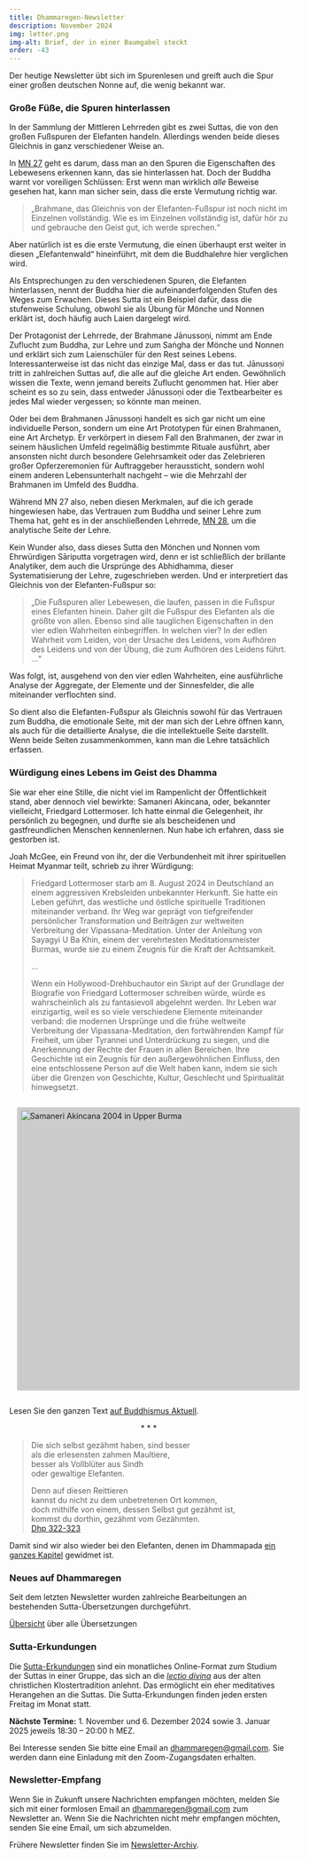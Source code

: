 ```yaml
---
title: Dhammaregen-Newsletter
description: November 2024
img: letter.png
img-alt: Brief, der in einer Baumgabel steckt
order: -43
---
```


Der heutige Newsletter übt sich im Spurenlesen und greift auch die Spur einer großen deutschen Nonne auf, die wenig bekannt war.

### Große Füße, die Spuren hinterlassen

In der Sammlung der Mittleren Lehrreden gibt es zwei Suttas, die von den großen Fußspuren der Elefanten handeln. Allerdings wenden beide dieses Gleichnis in ganz verschiedener Weise an.

In [MN 27](#/sutta/mn27/de/sabbamitta) geht es darum, dass man an den Spuren die Eigenschaften des Lebewesens erkennen kann, das sie hinterlassen hat. Doch der Buddha warnt vor voreiligen Schlüssen: Erst wenn man wirklich *alle* Beweise gesehen hat, kann man sicher sein, dass die erste Vermutung richtig war. 

> „Brahmane, das Gleichnis von der Elefanten-Fußspur ist noch nicht im Einzelnen vollständig. Wie es im Einzelnen vollständig ist, dafür hör zu und gebrauche den Geist gut, ich werde sprechen.“ 

Aber natürlich ist es die erste Vermutung, die einen überhaupt erst weiter in diesen „Elefantenwald“ hineinführt, mit dem die Buddhalehre hier verglichen wird.

Als Entsprechungen zu den verschiedenen Spuren, die Elefanten hinterlassen, nennt der Buddha hier die aufeinanderfolgenden Stufen des Weges zum Erwachen. Dieses Sutta ist ein Beispiel dafür, dass die stufenweise Schulung, obwohl sie als Übung für Mönche und Nonnen erklärt ist, doch häufig auch Laien dargelegt wird.

Der Protagonist der Lehrrede, der Brahmane Jānussoṇi, nimmt am Ende Zuflucht zum Buddha, zur Lehre und zum Saṅgha der Mönche und Nonnen und erklärt sich zum Laienschüler für den Rest seines Lebens. Interessanterweise ist das nicht das einzige Mal, dass er das tut. Jānussoṇi tritt in zahlreichen Suttas auf, die alle auf die gleiche Art enden. Gewöhnlich wissen die Texte, wenn jemand bereits Zuflucht genommen hat. Hier aber scheint es so zu sein, dass entweder Jānussoṇi oder die Textbearbeiter es jedes Mal wieder vergessen; so könnte man meinen.

Oder bei dem Brahmanen Jānussoṇi handelt es sich gar nicht um eine individuelle Person, sondern um eine Art Prototypen für einen Brahmanen, eine Art Archetyp. Er verkörpert in diesem Fall den Brahmanen, der zwar in seinem häuslichen Umfeld regelmäßig bestimmte Rituale ausführt, aber ansonsten nicht durch besondere Gelehrsamkeit oder das Zelebrieren großer Opferzeremonien für Auftraggeber heraussticht, sondern wohl einem anderen Lebensunterhalt nachgeht – wie die Mehrzahl der Brahmanen im Umfeld des Buddha.

Während MN 27 also, neben diesen Merkmalen, auf die ich gerade hingewiesen habe, das Vertrauen zum Buddha und seiner Lehre zum Thema hat, geht es in der anschließenden Lehrrede, [MN 28](#/sutta/mn28/de/sabbamitta), um die analytische Seite der Lehre.

Kein Wunder also, dass dieses Sutta den Mönchen und Nonnen vom Ehrwürdigen Sāriputta vorgetragen wird, denn er ist schließlich der brillante Analytiker, dem auch die Ursprünge des Abhidhamma, dieser Systematisierung der Lehre, zugeschrieben werden. Und er interpretiert das Gleichnis von der Elefanten-Fußspur so:

>„Die Fußspuren aller Lebewesen, die laufen, passen in die Fußspur eines Elefanten hinein. Daher gilt die Fußspur des Elefanten als die größte von allen. Ebenso sind alle tauglichen Eigenschaften in den vier edlen Wahrheiten einbegriffen. In welchen vier? In der edlen Wahrheit vom Leiden, von der Ursache des Leidens, vom Aufhören des Leidens und von der Übung, die zum Aufhören des Leidens führt. …“

Was folgt, ist, ausgehend von den vier edlen Wahrheiten, eine ausführliche Analyse der Aggregate, der Elemente und der Sinnesfelder, die alle miteinander verflochten sind.

So dient also die Elefanten-Fußspur als Gleichnis sowohl für das Vertrauen zum Buddha, die emotionale Seite, mit der man sich der Lehre öffnen kann, als auch für die detaillierte Analyse, die die intellektuelle Seite darstellt. Wenn beide Seiten zusammenkommen, kann man die Lehre tatsächlich erfassen.

### Würdigung eines Lebens im Geist des Dhamma

Sie war eher eine Stille, die nicht viel im Rampenlicht der Öffentlichkeit stand, aber dennoch viel bewirkte: Samaneri Akincana, oder, bekannter vielleicht, Friedgard Lottermoser. Ich hatte einmal die Gelegenheit, ihr persönlich zu begegnen, und durfte sie als bescheidenen und gastfreundlichen Menschen kennenlernen. Nun habe ich erfahren, dass sie gestorben ist.

Joah McGee, ein Freund von ihr, der die Verbundenheit mit ihrer spirituellen Heimat Myanmar teilt, schrieb zu ihrer Würdigung:

>Friedgard Lottermoser starb am 8. August 2024 in Deutschland an einem aggressiven Krebsleiden unbekannter Herkunft. Sie hatte ein Leben geführt, das westliche und östliche spirituelle Traditionen miteinander verband. Ihr Weg war geprägt von tiefgreifender persönlicher Transformation und Beiträgen zur weltweiten Verbreitung der Vipassana-Meditation. Unter der Anleitung von Sayagyi U Ba Khin, einem der verehrtesten Meditationsmeister Burmas, wurde sie zu einem Zeugnis für die Kraft der Achtsamkeit.
>
>…
>
>Wenn ein Hollywood-Drehbuchautor ein Skript auf der Grundlage der Biografie von Friedgard Lottermoser schreiben würde, würde es wahrscheinlich als zu fantasievoll abgelehnt werden. Ihr Leben war einzigartig, weil es so viele verschiedene Elemente miteinander verband: die modernen Ursprünge und die frühe weltweite Verbreitung der Vipassana-Meditation, den fortwährenden Kampf für Freiheit, um über Tyrannei und Unterdrückung zu siegen, und die Anerkennung der Rechte der Frauen in allen Bereichen. Ihre Geschichte ist ein Zeugnis für den außergewöhnlichen Einfluss, den eine entschlossene Person auf die Welt haben kann, indem sie sich über die Grenzen von Geschichte, Kultur, Geschlecht und Spiritualität hinwegsetzt.

<style>
.my-img {
  margin: 1.0em;
  padding: 0.4em; 
  border-radius: 0.2em; 
  background: #cccccc;"
}
</style>
<a title="Samaneri Akincana 2004 in Upper Burma" href="https://buddhismus-aktuell.de/tod-friedgard-lottermoser/" target="_blank"><img height="500" alt="Samaneri Akincana 2004 in Upper Burma" src="https://buddhismus-aktuell.de/wp-content/uploads/2024/08/454669517_905386964961185_1539564816527109522_n-1024x1024.jpg" class="my-img"></a>

Lesen Sie den ganzen Text [auf Buddhismus Aktuell](https://buddhismus-aktuell.de/tod-friedgard-lottermoser/).

<div style="text-align: center;">* * *</div>

>Die sich selbst gezähmt haben, sind besser  
als die erlesensten zahmen Maultiere,  
besser als Vollblüter aus Sindh  
oder gewaltige Elefanten.  
>
>Denn auf diesen Reittieren  
kannst du nicht zu dem unbetretenen Ort kommen,  
doch mithilfe von einem, dessen Selbst gut gezähmt ist,  
kommst du dorthin, gezähmt vom Gezähmten.  
>[Dhp 322-323](#/sutta/dhp322:1/de/sabbamitta)

Damit sind wir also wieder bei den Elefanten, denen im Dhammapada [ein ganzes Kapitel](#/sutta/dhp320/de/sabbamitta) gewidmet ist.

### Neues auf Dhammaregen

Seit dem letzten Newsletter wurden zahlreiche Bearbeitungen an bestehenden Sutta-Übersetzungen durchgeführt.

[Übersicht](#/wiki/uebersetzung/uebersicht) über alle Übersetzungen

### Sutta-Erkundungen 

Die [Sutta-Erkundungen](#/wiki/erkundung) sind ein monatliches Online-Format zum Studium der Suttas in einer Gruppe, das sich an die [*lectio divina*](https://de.wikipedia.org/wiki/Lectio_divina) aus der alten christlichen Klostertradition anlehnt. Das ermöglicht ein eher meditatives Herangehen an die Suttas. Die Sutta-Erkundungen finden jeden ersten Freitag im Monat statt. 

**Nächste Termine:** 1. November und 6. Dezember 2024 sowie 3. Januar 2025 jeweils 18:30 – 20:00 h MEZ.

Bei Interesse senden Sie bitte eine Email an [dhammaregen@gmail.com](mailto:dhammaregen@gmail.com). Sie werden dann eine Einladung mit den Zoom-Zugangsdaten erhalten.

### Newsletter-Empfang

Wenn Sie in Zukunft unsere Nachrichten empfangen möchten, melden Sie sich mit einer formlosen Email an [dhammaregen@gmail.com](mailto:dhammaregen@gmail.com) zum Newsletter an. Wenn Sie die Nachrichten nicht mehr empfangen möchten, senden Sie eine Email, um sich abzumelden. 

Frühere Newsletter finden Sie im [Newsletter-Archiv](#/wiki/news/inhalt).